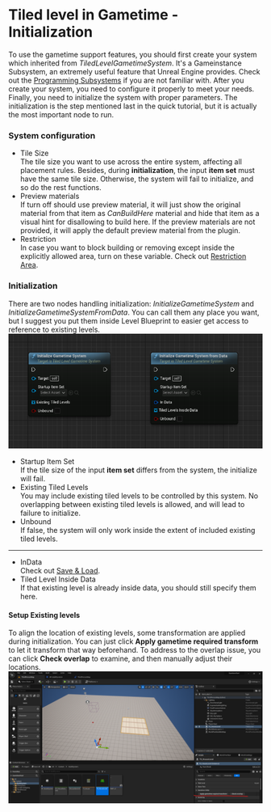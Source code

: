 # Tiled level in Gametime - Initialization


To use the gametime support features, you should first create your system which inherited from *TiledLevelGametimeSystem*. It's a Gameinstance Subsystem, an extremely useful feature that Unreal Engine provides. Check out the [Programming Subsystems](https://docs.unrealengine.com/4.27/en-US/ProgrammingAndScripting/Subsystems/) if you are not familiar with. After you create your system, you need to configure it properly to meet your needs. Finally, you need to initialize the system with proper parameters. The initialization is the step mentioned last in the quick tutorial, but it is actually the most important node to run.

### System configuration
- Tile Size<br/>
	The tile size you want to use across the entire system, affecting all placement rules. Besides, during **initialization**, the input **item set** must have the same tile size. Otherwise, the system will fail to initialize, and so do the rest functions.
- Preview materials<br/> 
	If turn off should use preview material, it will just show the original material from that item as *CanBuildHere* material and hide that item as a visual hint for disallowing to build here. If the preview materials are not provided, it will apply the default preview material from the plugin.	
- Restriction<br/>
	In case you want to block building or removing except inside the explicitly allowed area, turn on these variable. Check out [Restriction Area](GameTime/RestrictionArea).
	

### Initialization

There are two nodes handling initialization: *InitializeGametimeSystem* and *InitializeGametimeSystemFromData*. You can call them any place you want, but I suggest you put them inside Level Blueprint to easier get access to reference to existing levels.
![image](../_media/Gametime/InitializeTLGS.png)
- Startup Item Set<br/>
	If the tile size of the input **item set** differs from the system, the initialize will fail.
- Existing Tiled Levels<br/>
	You may include existing tiled levels to be controlled by this system. No overlapping between existing tiled levels is allowed, and will lead to failure to initialize.
- Unbound<br/>
	If false, the system will only work inside the extent of included existing tiled levels.
---	
- InData<br/>
	Check out [Save & Load](Gametime/SaveLoad).
- Tiled Level Inside Data<br/>
	If that existing level is already inside data, you should still specify them here.	

#### Setup Existing levels

To align the location of existing levels, some transformation are applied during initialization. You can just click **Apply gametime required transform** to let it transform that way beforehand. To address to the overlap issue, you can click **Check overlap** to examine, and then manually adjust their locations. 
![image](../_media/Gametime/ExistingLevelsUtility.png)
